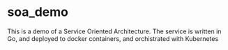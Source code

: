 # soa_demo
This is a demo of a Service Oriented Architecture. The service is written in Go, and deployed to docker containers, and orchistrated with Kubernetes

